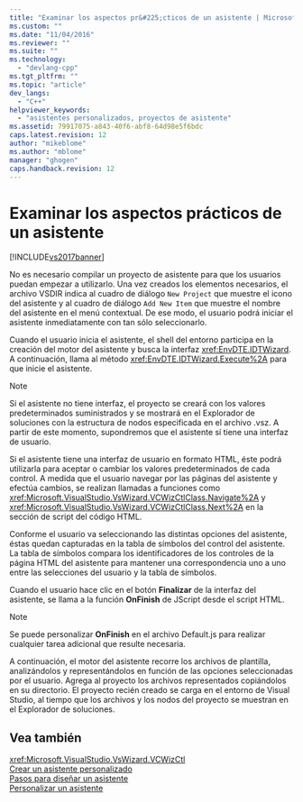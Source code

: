 ```yaml
---
title: "Examinar los aspectos pr&#225;cticos de un asistente | Microsoft Docs"
ms.custom: ""
ms.date: "11/04/2016"
ms.reviewer: ""
ms.suite: ""
ms.technology: 
  - "devlang-cpp"
ms.tgt_pltfrm: ""
ms.topic: "article"
dev_langs: 
  - "C++"
helpviewer_keywords: 
  - "asistentes personalizados, proyectos de asistente"
ms.assetid: 79917075-a843-40f6-abf8-64d98e5f6bdc
caps.latest.revision: 12
author: "mikeblome"
ms.author: "mblome"
manager: "ghogen"
caps.handback.revision: 12
---
```

# Examinar los aspectos pr&#225;cticos de un asistente
[!INCLUDE[vs2017banner](../assembler/inline/includes/vs2017banner.md)]

No es necesario compilar un proyecto de asistente para que los usuarios puedan empezar a utilizarlo.  Una vez creados los elementos necesarios, el archivo VSDIR indica al cuadro de diálogo `New Project` que muestre el icono del asistente y al cuadro de diálogo `Add New Item` que muestre el nombre del asistente en el menú contextual.  De ese modo, el usuario podrá iniciar el asistente inmediatamente con tan sólo seleccionarlo.  
  
 Cuando el usuario inicia el asistente, el shell del entorno participa en la creación del motor del asistente y busca la interfaz <xref:EnvDTE.IDTWizard>.  A continuación, llama al método <xref:EnvDTE.IDTWizard.Execute%2A> para que inicie el asistente.  
  
> [!NOTE]
>  Si el asistente no tiene interfaz, el proyecto se creará con los valores predeterminados suministrados y se mostrará en el Explorador de soluciones con la estructura de nodos especificada en el archivo .vsz.  A partir de este momento, supondremos que el asistente sí tiene una interfaz de usuario.  
  
 Si el asistente tiene una interfaz de usuario en formato HTML, éste podrá utilizarla para aceptar o cambiar los valores predeterminados de cada control.  A medida que el usuario navegar por las páginas del asistente y efectúa cambios, se realizan llamadas a funciones como <xref:Microsoft.VisualStudio.VsWizard.VCWizCtlClass.Navigate%2A> y <xref:Microsoft.VisualStudio.VsWizard.VCWizCtlClass.Next%2A> en la sección de script del código HTML.  
  
 Conforme el usuario va seleccionando las distintas opciones del asistente, éstas quedan capturadas en la tabla de símbolos del control del asistente.  La tabla de símbolos compara los identificadores de los controles de la página HTML del asistente para mantener una correspondencia uno a uno entre las selecciones del usuario y la tabla de símbolos.  
  
 Cuando el usuario hace clic en el botón **Finalizar** de la interfaz del asistente, se llama a la función **OnFinish** de JScript desde el script HTML.  
  
> [!NOTE]
>  Se puede personalizar **OnFinish** en el archivo Default.js para realizar cualquier tarea adicional que resulte necesaria.  
  
 A continuación, el motor del asistente recorre los archivos de plantilla, analizándolos y representándolos en función de las opciones seleccionadas por el usuario.  Agrega al proyecto los archivos representados copiándolos en su directorio.  El proyecto recién creado se carga en el entorno de Visual Studio, al tiempo que los archivos y los nodos del proyecto se muestran en el Explorador de soluciones.  
  
## Vea también  
 <xref:Microsoft.VisualStudio.VsWizard.VCWizCtl>   
 [Crear un asistente personalizado](../ide/creating-a-custom-wizard.md)   
 [Pasos para diseñar un asistente](../ide/steps-to-designing-a-wizard.md)   
 [Personalizar un asistente](../ide/customizing-your-wizard.md)